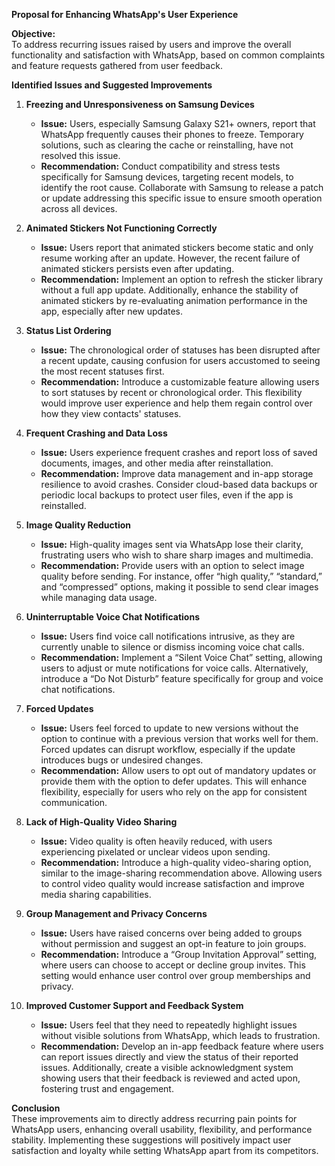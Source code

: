 **Proposal for Enhancing WhatsApp's User Experience**

**Objective:**  
To address recurring issues raised by users and improve the overall functionality and satisfaction with WhatsApp, based on common complaints and feature requests gathered from user feedback.

**Identified Issues and Suggested Improvements**

1. **Freezing and Unresponsiveness on Samsung Devices**
   - **Issue:** Users, especially Samsung Galaxy S21+ owners, report that WhatsApp frequently causes their phones to freeze. Temporary solutions, such as clearing the cache or reinstalling, have not resolved this issue.
   - **Recommendation:** Conduct compatibility and stress tests specifically for Samsung devices, targeting recent models, to identify the root cause. Collaborate with Samsung to release a patch or update addressing this specific issue to ensure smooth operation across all devices.

2. **Animated Stickers Not Functioning Correctly**
   - **Issue:** Users report that animated stickers become static and only resume working after an update. However, the recent failure of animated stickers persists even after updating.
   - **Recommendation:** Implement an option to refresh the sticker library without a full app update. Additionally, enhance the stability of animated stickers by re-evaluating animation performance in the app, especially after new updates.

3. **Status List Ordering**
   - **Issue:** The chronological order of statuses has been disrupted after a recent update, causing confusion for users accustomed to seeing the most recent statuses first.
   - **Recommendation:** Introduce a customizable feature allowing users to sort statuses by recent or chronological order. This flexibility would improve user experience and help them regain control over how they view contacts' statuses.

4. **Frequent Crashing and Data Loss**
   - **Issue:** Users experience frequent crashes and report loss of saved documents, images, and other media after reinstallation.
   - **Recommendation:** Improve data management and in-app storage resilience to avoid crashes. Consider cloud-based data backups or periodic local backups to protect user files, even if the app is reinstalled.

5. **Image Quality Reduction**
   - **Issue:** High-quality images sent via WhatsApp lose their clarity, frustrating users who wish to share sharp images and multimedia.
   - **Recommendation:** Provide users with an option to select image quality before sending. For instance, offer “high quality,” “standard,” and “compressed” options, making it possible to send clear images while managing data usage.

6. **Uninterruptable Voice Chat Notifications**
   - **Issue:** Users find voice call notifications intrusive, as they are currently unable to silence or dismiss incoming voice chat calls.
   - **Recommendation:** Implement a “Silent Voice Chat” setting, allowing users to adjust or mute notifications for voice calls. Alternatively, introduce a “Do Not Disturb” feature specifically for group and voice chat notifications.

7. **Forced Updates**
   - **Issue:** Users feel forced to update to new versions without the option to continue with a previous version that works well for them. Forced updates can disrupt workflow, especially if the update introduces bugs or undesired changes.
   - **Recommendation:** Allow users to opt out of mandatory updates or provide them with the option to defer updates. This will enhance flexibility, especially for users who rely on the app for consistent communication.

8. **Lack of High-Quality Video Sharing**
   - **Issue:** Video quality is often heavily reduced, with users experiencing pixelated or unclear videos upon sending.
   - **Recommendation:** Introduce a high-quality video-sharing option, similar to the image-sharing recommendation above. Allowing users to control video quality would increase satisfaction and improve media sharing capabilities.

9. **Group Management and Privacy Concerns**
   - **Issue:** Users have raised concerns over being added to groups without permission and suggest an opt-in feature to join groups.
   - **Recommendation:** Introduce a “Group Invitation Approval” setting, where users can choose to accept or decline group invites. This setting would enhance user control over group memberships and privacy.

10. **Improved Customer Support and Feedback System**
    - **Issue:** Users feel that they need to repeatedly highlight issues without visible solutions from WhatsApp, which leads to frustration.
    - **Recommendation:** Develop an in-app feedback feature where users can report issues directly and view the status of their reported issues. Additionally, create a visible acknowledgment system showing users that their feedback is reviewed and acted upon, fostering trust and engagement.

**Conclusion**  
These improvements aim to directly address recurring pain points for WhatsApp users, enhancing overall usability, flexibility, and performance stability. Implementing these suggestions will positively impact user satisfaction and loyalty while setting WhatsApp apart from its competitors.